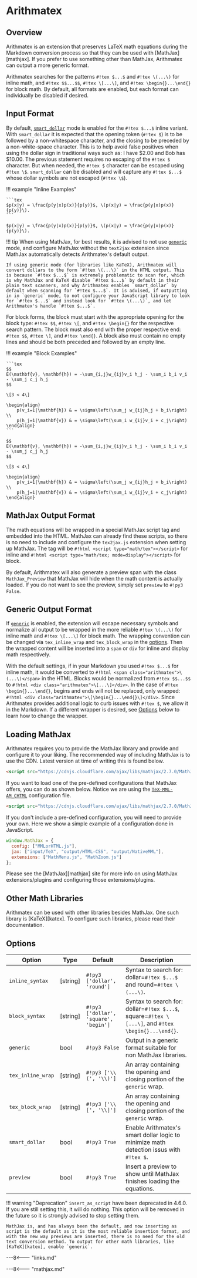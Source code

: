# Arithmatex

## Overview

Arithmatex is an extension that preserves LaTeX math equations during the Markdown conversion process so that they can be used with [MathJax][mathjax]. If you prefer to use something other than MathJax, Arithmatex can output a more generic format.

Arithmatex searches for the patterns `#!tex $...$` and `#!tex \(...\)` for inline math, and `#!tex $$...$$`, `#!tex \[...\]`, and `#!tex \begin{}...\end{}` for block math. By default, all formats are enabled, but each format can individually be disabled if desired.

## Input Format

By default, [`smart_dollar`](#options) mode is enabled for the `#!tex $...$` inline variant. With `smart_dollar` it is expected that the opening token (`#!tex $`) is to be followed by a non-whitespace character, and the closing to be preceded by a non-white-space character.  This is to help avoid false positives when using the dollar sign in traditional ways such as: I have $2.00 and Bob has $10.00.  The previous statement requires no escaping of the `#!tex $` character.  But when needed, the `#!tex $` character can be escaped using `#!tex \$`. `smart_dollar` can be disabled and will capture any `#!tex $...$` whose dollar symbols are not escaped (`#!tex \$`).

!!! example "Inline Examples"

    ```tex
    $p(x|y) = \frac{p(y|x)p(x)}{p(y)}$, \(p(x|y) = \frac{p(y|x)p(x)}{p(y)}\).
    ```

    $p(x|y) = \frac{p(y|x)p(x)}{p(y)}$, \(p(x|y) = \frac{p(y|x)p(x)}{p(y)}\).

!!! tip
    When using MathJax, for best results, it is advised to not use [`generic`](#options) mode, and configure MathJax without the `text2jax` extension since MathJax automatically detects Arithmatex's default output.

    If using generic mode (for libraries like KaTeX), Arithmatex will convert dollars to the form `#!tex \(...\)` in the HTML output. This is because `#!tex $...$` is extremely problematic to scan for, which is why MathJax and KaTeX disable `#!tex $...$` by default in their plain text scanners, and why Arithmatex enables `smart_dollar` by default when scanning for `#!tex $...$`. It is advised, if outputting in in `generic` mode, to not configure your JavaScript library to look for `#!tex $...$` and instead look for `#!tex \(...\)`, and let Arithmatex's handle `#!tex $...$`.

For block forms, the block must start with the appropriate opening for the block type: `#!tex $$`, `#!tex \[`, and `#!tex \begin{}` for the respective search pattern. The block must also end with the proper respective end: `#!tex $$`, `#!tex \]`, and `#!tex \end{}`. A block also must contain no empty lines and should be both preceded and followed by an empty line.

!!! example "Block Examples"

    ```tex
    $$
    E(\mathbf{v}, \mathbf{h}) = -\sum_{i,j}w_{ij}v_i h_j - \sum_i b_i v_i - \sum_j c_j h_j
    $$

    \[3 < 4\]

    \begin{align}
        p(v_i=1|\mathbf{h}) & = \sigma\left(\sum_j w_{ij}h_j + b_i\right) \\
        p(h_j=1|\mathbf{v}) & = \sigma\left(\sum_i w_{ij}v_i + c_j\right)
    \end{align}
    ```

    $$
    E(\mathbf{v}, \mathbf{h}) = -\sum_{i,j}w_{ij}v_i h_j - \sum_i b_i v_i - \sum_j c_j h_j
    $$

    \[3 < 4\]

    \begin{align}
        p(v_i=1|\mathbf{h}) & = \sigma\left(\sum_j w_{ij}h_j + b_i\right) \\
        p(h_j=1|\mathbf{v}) & = \sigma\left(\sum_i w_{ij}v_i + c_j\right)
    \end{align}

## MathJax Output Format

The math equations will be wrapped in a special MathJax script tag and embedded into the HTML. MathJax can already find these scripts, so there is no need to include and configure the `tex2jax.js` extension when setting up MathJax. The tag will be `#!html <script type="math/tex"></script>` for inline and `#!html <script type="math/tex; mode=display"></script>` for block.

By default, Arithmatex will also generate a preview span with the class `MathJax_Preview` that MathJax will hide when the math content is actually loaded. If you do not want to see the preview, simply set `preview` to `#!py3 False`.

## Generic Output Format

If [`generic`](#options) is enabled, the extension will escape necessary symbols and normalize all output to be wrapped in the more reliable `#!tex \(...\)` for inline math and `#!tex \[...\]` for block math. The wrapping convention can be changed via `tex_inline_wrap` and `tex_block_wrap` in the [options](#options). Then the wrapped content will be inserted into a `span` or `div` for inline and display math respectively.

With the default settings, if in your Markdown you used `#!tex $...$` for inline math, it would be converted to `#!html <span class="arithmatex">\(...\)</span>` in the HTML. Blocks would be normalized from `#!tex $$...$$` to `#!html <div class="arithmatex">\[...\]</div>`.  In the case of `#!tex \begin{}...\end{}`, begins and ends will not be replaced, only wrapped: `#!html <div class="arithmatex">\[\begin{}...\end{}\]</div>`.  Since Arithmatex provides additional logic to curb issues with `#!tex $`, we allow it in the Markdown. If a different wrapper is desired, see [Options](#options) below to learn how to change the wrapper.

## Loading MathJax

Arithmatex requires you to provide the MathJax library and provide and configure it to your liking.  The recommended way of including MathJax is to use the CDN. Latest version at time of writing this is found below.

```html
<script src="https://cdnjs.cloudflare.com/ajax/libs/mathjax/2.7.0/MathJax.js"></script>
```

If you want to load one of the pre-defined configurations that MathJax offers, you can do as shown below.  Notice we are using the [`TeX-MML-AM_CHTML`](http://docs.mathjax.org/en/latest/config-files.html?highlight=TeX-MML-AM_CHTML#the-tex-mml-am-chtml-configuration-file) configuration file.

```html
<script src="https://cdnjs.cloudflare.com/ajax/libs/mathjax/2.7.0/MathJax.js?config=TeX-MML-AM_CHTML"></script>
```

If you don't include a pre-defined configuration, you will need to provide your own.  Here we show a simple example of a configuration done in JavaScript.

```js
window.MathJax = {
  config: ["MMLorHTML.js"],
  jax: ["input/TeX", "output/HTML-CSS", "output/NativeMML"],
  extensions: ["MathMenu.js", "MathZoom.js"]
};
```

Please see the [MathJax][mathjax] site for more info on using MathJax extensions/plugins and configuring those extensions/plugins.

## Other Math Libraries

Arithmatex can be used with other libraries besides MathJax. One such library is [KaTeX][katex]. To configure such libraries, please read their documentation.

## Options

Option            | Type     | Default                               | Description
----------------- | -------- | ------------------------------------- |------------
`inline_syntax`   | [string] | `#!py3 ['dollar', 'round']`           | Syntax to search for: dollar=`#!tex $...$` and round=`#!tex \(...\)`.
`block_syntax`    | [string] | `#!py3 ['dollar', 'square', 'begin']` | Syntax to search for: dollar=`#!tex $...$`, square=`#!tex \[...\]`, and `#!tex \begin{}...\end{}`.
`generic`         | bool     | `#!py3 False`                         | Output in a generic format suitable for non MathJax libraries.
`tex_inline_wrap` | [string] | `#!py3 ['\\(', '\\)']`                | An array containing the opening and closing portion of the `generic` wrap.
`tex_block_wrap`  | [string] | `#!py3 ['\\[', '\\]']`                | An array containing the opening and closing portion of the `generic` wrap.
`smart_dollar`    | bool     | `#!py3 True`                          | Enable Arithmatex's smart dollar logic to minimize math detection issus with `#!tex $`.
`preview`         | bool     | `#!py3 True`                          | Insert a preview to show until MathJax finishes loading the equations.

!!! warning "Deprecation"
    `insert_as_script` have been deprecated in 4.6.0. If you are still setting this, it will do nothing.  This option will be removed in the future so it is strongly advised to stop setting them.

    MathJax is, and has always been the default, and now inserting as script is the default as it is the most reliable insertion format, and with the new way previews are inserted, there is no need for the old text conversion method. To output for other math libraries, like [KaTeX][katex], enable `generic`.

---8<--- "links.md"

---8<--- "mathjax.md"
